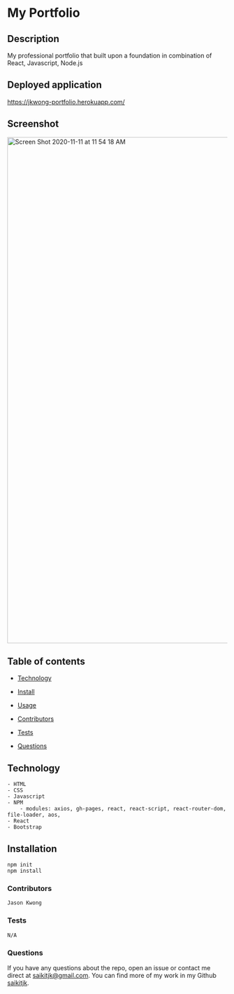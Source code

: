# My Portfolio

## Description

My professional portfolio that built upon a foundation in combination of React, Javascript, Node.js

## Deployed application

https://jkwong-portfolio.herokuapp.com/

## Screenshot

<img width="1156" alt="Screen Shot 2020-11-11 at 11 54 18 AM" src="https://user-images.githubusercontent.com/34286313/98858000-ba641880-2414-11eb-8b1a-4f7868e4a8f7.png">

## Table of contents

- [Technology](#Technology)

- [Install](#installation)

- [Usage](#Usage)

- [Contributors](#contributors)

- [Tests](#tests)

- [Questions](#Questions?)

## Technology

    - HTML
    - CSS
    - Javascript
    - NPM
        - modules: axios, gh-pages, react, react-script, react-router-dom, file-loader, aos,
    - React
    - Bootstrap

## **Installation**

    npm init
    npm install

### **Contributors**

    Jason Kwong

### **Tests**

    N/A

### **Questions**

If you have any questions about the repo, open an issue or contact me direct at saikitjk@gmail.com.
You can find more of my work in my Github [saikitjk](https://github.com/saikitjk/).
